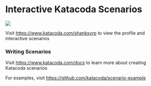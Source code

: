 # Interactive Katacoda Scenarios

[![](http://shields.katacoda.com/katacoda/shanksvrp/count.svg)](https://www.katacoda.com/shanksvrp "Get your profile on Katacoda.com")

Visit https://www.katacoda.com/shanksvrp to view the profile and interactive scenarios

### Writing Scenarios
Visit https://www.katacoda.com/docs to learn more about creating Katacoda scenarios

For examples, visit https://github.com/katacoda/scenario-example
